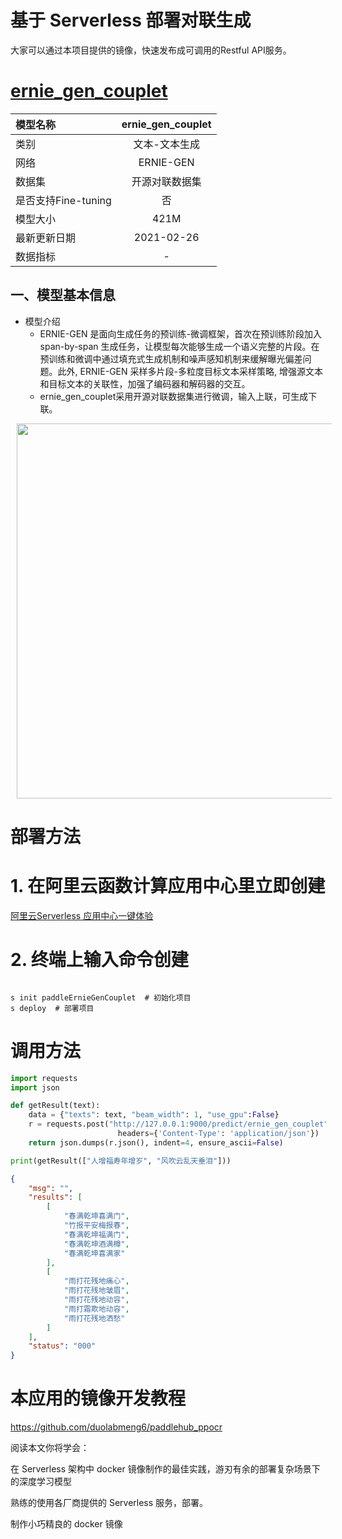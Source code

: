 # 基于 Serverless 部署对联生成

大家可以通过本项目提供的镜像，快速发布成可调用的Restful API服务。

# [ernie_gen_couplet](https://github.com/PaddlePaddle/PaddleHub/tree/release/v2.2/modules/text/text_generation/ernie_gen_couplet)

| 模型名称            | ernie_gen_couplet |
| :------------------ | :---------------: |
| 类别                |   文本-文本生成   |
| 网络                |     ERNIE-GEN     |
| 数据集              |  开源对联数据集   |
| 是否支持Fine-tuning |        否         |
| 模型大小            |       421M        |
| 最新更新日期        |    2021-02-26     |
| 数据指标            |         -         |

## 一、模型基本信息

- 模型介绍
  - ERNIE-GEN 是面向生成任务的预训练-微调框架，首次在预训练阶段加入span-by-span 生成任务，让模型每次能够生成一个语义完整的片段。在预训练和微调中通过填充式生成机制和噪声感知机制来缓解曝光偏差问题。此外, ERNIE-GEN 采样多片段-多粒度目标文本采样策略, 增强源文本和目标文本的关联性，加强了编码器和解码器的交互。
  - ernie_gen_couplet采用开源对联数据集进行微调，输入上联，可生成下联。

<p align="center">
<img src="https://user-images.githubusercontent.com/76040149/133191670-8eb1c542-f8e8-4715-adb2-6346b976fab1.png"  width="600" hspace='10'/>
</p>


# 部署方法

# 1. 在阿里云函数计算应用中心里立即创建

[阿里云Serverless 应用中心一键体验 ](https://fcnext.console.aliyun.com/applications/create?template=paddleErnieGenCouplet)

# 2. 终端上输入命令创建

```shell

s init paddleErnieGenCouplet  # 初始化项目
s deploy  # 部署项目

```

# 调用方法

```python
import requests
import json

def getResult(text):
    data = {"texts": text, "beam_width": 1, "use_gpu":False}
    r = requests.post("http://127.0.0.1:9000/predict/ernie_gen_couplet", data=json.dumps(data),
                        headers={'Content-Type': 'application/json'})
    return json.dumps(r.json(), indent=4, ensure_ascii=False)

print(getResult(["人增福寿年增岁", "风吹云乱天垂泪"]))

```

```json
{
    "msg": "",
    "results": [
        [
            "春满乾坤喜满门",
            "竹报平安梅报春",
            "春满乾坤福满门",
            "春满乾坤酒满樽",
            "春满乾坤喜满家"
        ],
        [
            "雨打花残地痛心",
            "雨打花残地皱眉",
            "雨打花残地动容",
            "雨打霜欺地动容",
            "雨打花残地洒愁"
        ]
    ],
    "status": "000"
}
```

# 本应用的镜像开发教程

https://github.com/duolabmeng6/paddlehub_ppocr

阅读本文你将学会：

在 Serverless 架构中 docker 镜像制作的最佳实践，游刃有余的部署复杂场景下的深度学习模型

熟练的使用各厂商提供的 Serverless 服务，部署。

制作小巧精良的 docker 镜像